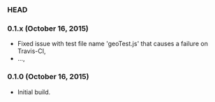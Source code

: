 ### HEAD

### 0.1.x (October 16, 2015)

* Fixed issue with test file name 'geoTest.js' that causes a failure on Travis-CI,
* ...,


### 0.1.0 (October 16, 2015)

* Initial build.
